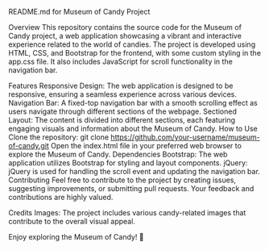 README.md for Museum of Candy Project

Overview
This repository contains the source code for the Museum of Candy project, a web application showcasing a vibrant and interactive experience related to the world of candies. The project is developed using HTML, CSS, and Bootstrap for the frontend, with some custom styling in the app.css file. It also includes JavaScript for scroll functionality in the navigation bar.

Features
Responsive Design: The web application is designed to be responsive, ensuring a seamless experience across various devices.
Navigation Bar: A fixed-top navigation bar with a smooth scrolling effect as users navigate through different sections of the webpage.
Sectioned Layout: The content is divided into different sections, each featuring engaging visuals and information about the Museum of Candy.
How to Use
Clone the repository: git clone https://github.com/your-username/museum-of-candy.git
Open the index.html file in your preferred web browser to explore the Museum of Candy.
Dependencies
Bootstrap: The web application utilizes Bootstrap for styling and layout components.
jQuery: jQuery is used for handling the scroll event and updating the navigation bar.
Contributing
Feel free to contribute to the project by creating issues, suggesting improvements, or submitting pull requests. Your feedback and contributions are highly valued.

Credits
Images: The project includes various candy-related images that contribute to the overall visual appeal.


Enjoy exploring the Museum of Candy! 🍬

